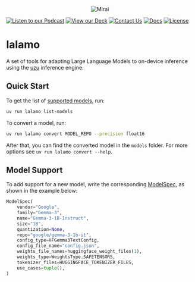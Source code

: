 <p align="center">
  <picture>
    <img alt="Mirai" src="https://artifacts.trymirai.com/social/github/header.jpg" style="max-width: 100%;">
  </picture>
</p>

<a href="https://notebooklm.google.com/notebook/5851ef05-463e-4d30-bd9b-01f7668e8f8f/audio"><img src="https://img.shields.io/badge/Listen-Podcast-red" alt="Listen to our Podcast"></a>
<a href="https://docsend.com/view/x87pcxrnqutb9k2q"><img src="https://img.shields.io/badge/View-Our%20Deck-green" alt="View our Deck"></a>
<a href="mailto:alexey@getmirai.co,dima@getmirai.co,aleksei@getmirai.co?subject=Interested%20in%20Mirai"><img src="https://img.shields.io/badge/Contact%20Us-Email-blue" alt="Contact Us"></a>
<a href="https://docs.trymirai.com/components/models"><img src="https://img.shields.io/badge/Read-Docs-yellow" alt="Docs"></a>
[![License](https://img.shields.io/badge/License-MIT-blue)](LICENSE)

# lalamo

A set of tools for adapting Large Language Models to on-device inference using the [uzu](https://github.com/trymirai/uzu) inference engine.

## Quick Start

To get the list of [supported models](https://trymirai.com/models), run:

```bash
uv run lalamo list-models
```

To convert a model, run:

```bash
uv run lalamo convert MODEL_REPO --precision float16
```

After that, you can find the converted model in the `models` folder. For more options see `uv run lalamo convert --help`.

## Model Support

To add support for a new model, write the corresponding [ModelSpec](lalamo/model_import/model_specs), as shown in the example below:

```python
ModelSpec(
    vendor="Google",
    family="Gemma-3",
    name="Gemma-3-1B-Instruct",
    size="1B",
    quantization=None,
    repo="google/gemma-3-1b-it",
    config_type=HFGemma3TextConfig,
    config_file_name="config.json",
    weights_file_names=huggingface_weight_files(1),
    weights_type=WeightsType.SAFETENSORS,
    tokenizer_files=HUGGINGFACE_TOKENIZER_FILES,
    use_cases=tuple(),
)
```
